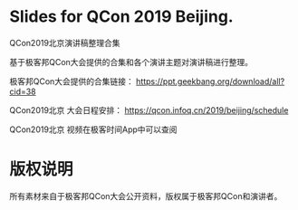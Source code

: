 # Slides for QCon 2019 Beijing. 
QCon2019北京演讲稿整理合集

基于极客邦QCon大会提供的合集和各个演讲主题对演讲稿进行整理。

极客邦QCon大会提供的合集链接：
https://ppt.geekbang.org/download/all?cid=38

QCon2019北京 大会日程安排：
https://qcon.infoq.cn/2019/beijing/schedule

QCon2019北京 视频在极客时间App中可以查阅

# 版权说明

所有素材来自于极客邦QCon大会公开资料，版权属于极客邦QCon和演讲者。
